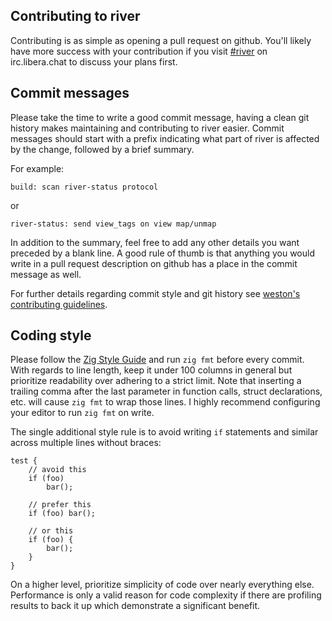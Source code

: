 ## Contributing to river

Contributing is as simple as opening a pull request on github. You'll
likely have more success with your contribution if you visit
[#river](https://web.libera.chat/?channels=#river) on irc.libera.chat to
discuss your plans first.

## Commit messages

Please take the time to write a good commit message, having a clean git
history makes maintaining and contributing to river easier. Commit messages
should start with a prefix indicating what part of river is affected by the
change, followed by a brief summary.

For example:

```
build: scan river-status protocol
```

or

```
river-status: send view_tags on view map/unmap
```

In addition to the summary, feel free to add any other details you want preceded
by a blank line. A good rule of thumb is that anything you would write in a pull
request description on github has a place in the commit message as well.

For further details regarding commit style and git history see
[weston's contributing guidelines](https://gitlab.freedesktop.org/wayland/weston/-/blob/master/CONTRIBUTING.md#formatting-and-separating-commits).

## Coding style

Please follow the
[Zig Style Guide](https://ziglang.org/documentation/master/#Style-Guide)
and run `zig fmt` before every commit. With regards to line length, keep it
under 100 columns in general but prioritize readability over adhering to a
strict limit. Note that inserting a trailing comma after the last parameter in
function calls, struct declarations, etc. will cause `zig fmt` to wrap those
lines. I highly recommend configuring your editor to run `zig fmt` on write.

The single additional style rule is to avoid writing `if` statements and
similar across multiple lines without braces:

```zig
test {
    // avoid this
    if (foo)
        bar();

    // prefer this
    if (foo) bar();

    // or this
    if (foo) {
        bar();
    }
}
```

On a higher level, prioritize simplicity of code over nearly everything else.
Performance is only a valid reason for code complexity if there are profiling
results to back it up which demonstrate a significant benefit.
